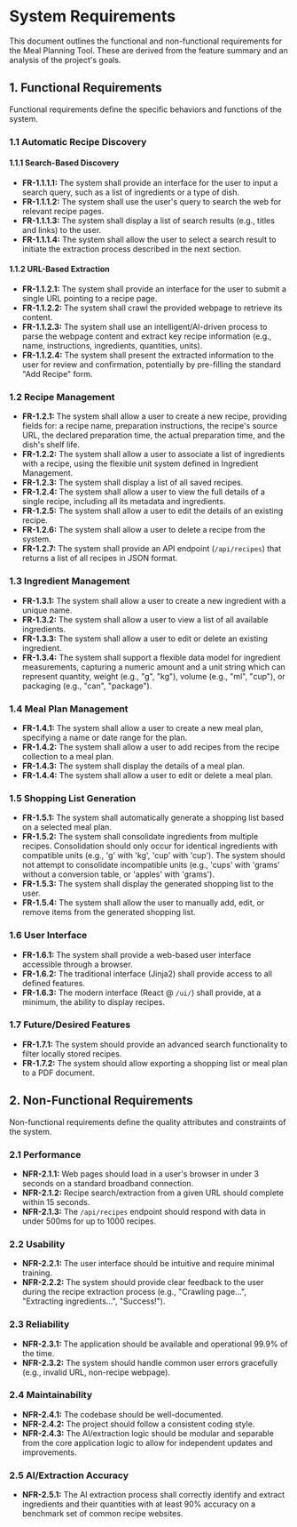 # System Requirements

This document outlines the functional and non-functional requirements for the Meal Planning Tool. These are derived from the feature summary and an analysis of the project's goals.

## 1. Functional Requirements

Functional requirements define the specific behaviors and functions of the system.

### 1.1 Automatic Recipe Discovery

#### 1.1.1 Search-Based Discovery
*   **FR-1.1.1.1:** The system shall provide an interface for the user to input a search query, such as a list of ingredients or a type of dish.
*   **FR-1.1.1.2:** The system shall use the user's query to search the web for relevant recipe pages.
*   **FR-1.1.1.3:** The system shall display a list of search results (e.g., titles and links) to the user.
*   **FR-1.1.1.4:** The system shall allow the user to select a search result to initiate the extraction process described in the next section.

#### 1.1.2 URL-Based Extraction
*   **FR-1.1.2.1:** The system shall provide an interface for the user to submit a single URL pointing to a recipe page.
*   **FR-1.1.2.2:** The system shall crawl the provided webpage to retrieve its content.
*   **FR-1.1.2.3:** The system shall use an intelligent/AI-driven process to parse the webpage content and extract key recipe information (e.g., name, instructions, ingredients, quantities, units).
*   **FR-1.1.2.4:** The system shall present the extracted information to the user for review and confirmation, potentially by pre-filling the standard "Add Recipe" form.

### 1.2 Recipe Management

*   **FR-1.2.1:** The system shall allow a user to create a new recipe, providing fields for: a recipe name, preparation instructions, the recipe's source URL, the declared preparation time, the actual preparation time, and the dish's shelf life.
*   **FR-1.2.2:** The system shall allow a user to associate a list of ingredients with a recipe, using the flexible unit system defined in Ingredient Management.
*   **FR-1.2.3:** The system shall display a list of all saved recipes.
*   **FR-1.2.4:** The system shall allow a user to view the full details of a single recipe, including all its metadata and ingredients.
*   **FR-1.2.5:** The system shall allow a user to edit the details of an existing recipe.
*   **FR-1.2.6:** The system shall allow a user to delete a recipe from the system.
*   **FR-1.2.7:** The system shall provide an API endpoint (`/api/recipes`) that returns a list of all recipes in JSON format.

### 1.3 Ingredient Management

*   **FR-1.3.1:** The system shall allow a user to create a new ingredient with a unique name.
*   **FR-1.3.2:** The system shall allow a user to view a list of all available ingredients.
*   **FR-1.3.3:** The system shall allow a user to edit or delete an existing ingredient.
*   **FR-1.3.4:** The system shall support a flexible data model for ingredient measurements, capturing a numeric amount and a unit string which can represent quantity, weight (e.g., "g", "kg"), volume (e.g., "ml", "cup"), or packaging (e.g., "can", "package").

### 1.4 Meal Plan Management

*   **FR-1.4.1:** The system shall allow a user to create a new meal plan, specifying a name or date range for the plan.
*   **FR-1.4.2:** The system shall allow a user to add recipes from the recipe collection to a meal plan.
*   **FR-1.4.3:** The system shall display the details of a meal plan.
*   **FR-1.4.4:** The system shall allow a user to edit or delete a meal plan.

### 1.5 Shopping List Generation

*   **FR-1.5.1:** The system shall automatically generate a shopping list based on a selected meal plan.
*   **FR-1.5.2:** The system shall consolidate ingredients from multiple recipes. Consolidation should only occur for identical ingredients with compatible units (e.g., 'g' with 'kg', 'cup' with 'cup'). The system should not attempt to consolidate incompatible units (e.g., 'cups' with 'grams' without a conversion table, or 'apples' with 'grams').
*   **FR-1.5.3:** The system shall display the generated shopping list to the user.
*   **FR-1.5.4:** The system shall allow the user to manually add, edit, or remove items from the generated shopping list.

### 1.6 User Interface

*   **FR-1.6.1:** The system shall provide a web-based user interface accessible through a browser.
*   **FR-1.6.2:** The traditional interface (Jinja2) shall provide access to all defined features.
*   **FR-1.6.3:** The modern interface (React @ `/ui/`) shall provide, at a minimum, the ability to display recipes.

### 1.7 Future/Desired Features

*   **FR-1.7.1:** The system should provide an advanced search functionality to filter locally stored recipes.
*   **FR-1.7.2:** The system should allow exporting a shopping list or meal plan to a PDF document.

## 2. Non-Functional Requirements

Non-functional requirements define the quality attributes and constraints of the system.

### 2.1 Performance
*   **NFR-2.1.1:** Web pages should load in a user's browser in under 3 seconds on a standard broadband connection.
*   **NFR-2.1.2:** Recipe search/extraction from a given URL should complete within 15 seconds.
*   **NFR-2.1.3:** The `/api/recipes` endpoint should respond with data in under 500ms for up to 1000 recipes.

### 2.2 Usability
*   **NFR-2.2.1:** The user interface should be intuitive and require minimal training.
*   **NFR-2.2.2:** The system should provide clear feedback to the user during the recipe extraction process (e.g., "Crawling page...", "Extracting ingredients...", "Success!").

### 2.3 Reliability
*   **NFR-2.3.1:** The application should be available and operational 99.9% of the time.
*   **NFR-2.3.2:** The system should handle common user errors gracefully (e.g., invalid URL, non-recipe webpage).

### 2.4 Maintainability
*   **NFR-2.4.1:** The codebase should be well-documented.
*   **NFR-2.4.2:** The project should follow a consistent coding style.
*   **NFR-2.4.3:** The AI/extraction logic should be modular and separable from the core application logic to allow for independent updates and improvements.

### 2.5 AI/Extraction Accuracy
*   **NFR-2.5.1:** The AI extraction process shall correctly identify and extract ingredients and their quantities with at least 90% accuracy on a benchmark set of common recipe websites.
